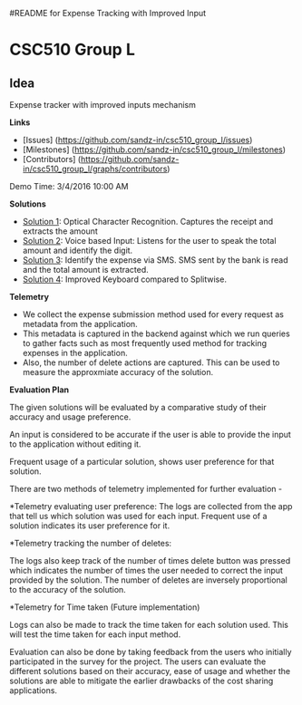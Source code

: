 #README for Expense Tracking with Improved Input
# CSC510 Group L
## Idea
Expense tracker with improved inputs mechanism

**Links**
* [Issues] (https://github.com/sandz-in/csc510_group_l/issues)
* [Milestones] (https://github.com/sandz-in/csc510_group_l/milestones)
* [Contributors] (https://github.com/sandz-in/csc510_group_l/graphs/contributors)

Demo Time: 3/4/2016 10:00 AM

**Solutions**
* [Solution 1](https://github.com/sandz-in/csc510_group_l/tree/master/ImageClicker): Optical Character Recognition. Captures the receipt and extracts the amount
* [Solution 2](https://github.com/sandz-in/csc510_group_l/tree/master/Demo): Voice based Input: Listens for the user to speak the total amount and identify the digit.
* [Solution 3](https://github.com/sandz-in/csc510_group_l/tree/master/smsFeed): Identify the expense via SMS. SMS sent by the bank is read and the total amount is extracted.
* [Solution 4](https://github.com/sandz-in/csc510_group_l/tree/master/ExpenseSharingInterface): Improved Keyboard compared to Splitwise.

**Telemetry**
* We collect the expense submission method used for every request as metadata from the application.
* This metadata is captured in the backend against which we run queries to gather facts such as most frequently used method for tracking expenses in the application.
* Also, the number of delete actions are captured. This can be used to measure the approxmiate accuracy of the solution.

**Evaluation Plan**

The given solutions will be evaluated by a comparative study of their accuracy and usage preference.

An input is considered to be accurate if the user is able to provide the input to the application without editing it.

Frequent usage of a particular solution, shows user preference for that solution.

There are two methods of telemetry implemented for further evaluation -

*Telemetry evaluating user preference:
  The logs are collected from the app that tell us which solution was used for each input. Frequent use of a solution indicates its user preference for it.

*Telemetry tracking the number of deletes:

  The logs also keep track of the number of times delete button was pressed which indicates the number of times the user needed to correct the input provided by the solution. The number of deletes are inversely proportional to the accuracy of the solution.

*Telemetry for Time taken (Future implementation)
  
  Logs can also be made to track the time taken for each solution used. This will test the time taken for each input method.

Evaluation can also be done by taking feedback from the users who initially participated in the survey for the project. The users can evaluate the different solutions based on their accuracy, ease of usage and whether the solutions are able to mitigate the earlier drawbacks of the cost sharing applications.
